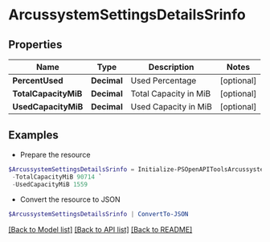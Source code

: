 # ArcussystemSettingsDetailsSrinfo
## Properties

Name | Type | Description | Notes
------------ | ------------- | ------------- | -------------
**PercentUsed** | **Decimal** | Used Percentage | [optional] 
**TotalCapacityMiB** | **Decimal** | Total Capacity in MiB | [optional] 
**UsedCapacityMiB** | **Decimal** | Used Capacity in MiB | [optional] 

## Examples

- Prepare the resource
```powershell
$ArcussystemSettingsDetailsSrinfo = Initialize-PSOpenAPIToolsArcussystemSettingsDetailsSrinfo  -PercentUsed 2 `
 -TotalCapacityMiB 90714 `
 -UsedCapacityMiB 1559
```

- Convert the resource to JSON
```powershell
$ArcussystemSettingsDetailsSrinfo | ConvertTo-JSON
```

[[Back to Model list]](../README.md#documentation-for-models) [[Back to API list]](../README.md#documentation-for-api-endpoints) [[Back to README]](../README.md)

